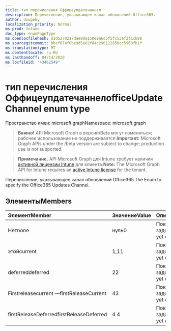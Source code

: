 ```yaml
---
title: тип перечисления Оффицеупдатечаннел
description: Перечисление, указывающее канал обновлений Office365.
author: dougeby
localization_priority: Normal
ms.prod: Intune
doc_type: enumPageType
ms.openlocfilehash: d1d5270217dae8de150e8a6d5f5fc53af2f1cb88
ms.sourcegitcommit: bbcf074f0be9d5e02f84c290122850cc5968fb1f
ms.translationtype: MT
ms.contentlocale: ru-RU
ms.lasthandoff: 04/14/2020
ms.locfileid: "43462549"
---
```

# <a name="officeupdatechannel-enum-type"></a><span data-ttu-id="0fef3-103">тип перечисления Оффицеупдатечаннел</span><span class="sxs-lookup"><span data-stu-id="0fef3-103">officeUpdateChannel enum type</span></span>

<span data-ttu-id="0fef3-104">Пространство имен: microsoft.graph</span><span class="sxs-lookup"><span data-stu-id="0fef3-104">Namespace: microsoft.graph</span></span>

> <span data-ttu-id="0fef3-105">**Важно!** API Microsoft Graph в версии/Beta могут изменяться; рабочее использование не поддерживается.</span><span class="sxs-lookup"><span data-stu-id="0fef3-105">**Important:** Microsoft Graph APIs under the /beta version are subject to change; production use is not supported.</span></span>

> <span data-ttu-id="0fef3-106">**Примечание.** API Microsoft Graph для Intune требует наличия [активной лицензии Intune](https://go.microsoft.com/fwlink/?linkid=839381) для клиента.</span><span class="sxs-lookup"><span data-stu-id="0fef3-106">**Note:** The Microsoft Graph API for Intune requires an [active Intune license](https://go.microsoft.com/fwlink/?linkid=839381) for the tenant.</span></span>

<span data-ttu-id="0fef3-107">Перечисление, указывающее канал обновлений Office365.</span><span class="sxs-lookup"><span data-stu-id="0fef3-107">The Enum to specify the Office365 Updates Channel.</span></span>

## <a name="members"></a><span data-ttu-id="0fef3-108">Элементы</span><span class="sxs-lookup"><span data-stu-id="0fef3-108">Members</span></span>
|<span data-ttu-id="0fef3-109">Элемент</span><span class="sxs-lookup"><span data-stu-id="0fef3-109">Member</span></span>|<span data-ttu-id="0fef3-110">Значение</span><span class="sxs-lookup"><span data-stu-id="0fef3-110">Value</span></span>|<span data-ttu-id="0fef3-111">Описание</span><span class="sxs-lookup"><span data-stu-id="0fef3-111">Description</span></span>|
|:---|:---|:---|
|<span data-ttu-id="0fef3-112">Нет</span><span class="sxs-lookup"><span data-stu-id="0fef3-112">none</span></span>|<span data-ttu-id="0fef3-113">нуль</span><span class="sxs-lookup"><span data-stu-id="0fef3-113">0</span></span>|<span data-ttu-id="0fef3-114">Пока не задокументировано.</span><span class="sxs-lookup"><span data-stu-id="0fef3-114">Not yet documented</span></span>|
|<span data-ttu-id="0fef3-115">этой</span><span class="sxs-lookup"><span data-stu-id="0fef3-115">current</span></span>|<span data-ttu-id="0fef3-116">1,1</span><span class="sxs-lookup"><span data-stu-id="0fef3-116">1</span></span>|<span data-ttu-id="0fef3-117">Пока не задокументировано.</span><span class="sxs-lookup"><span data-stu-id="0fef3-117">Not yet documented</span></span>|
|<span data-ttu-id="0fef3-118">deferred</span><span class="sxs-lookup"><span data-stu-id="0fef3-118">deferred</span></span>|<span data-ttu-id="0fef3-119">2</span><span class="sxs-lookup"><span data-stu-id="0fef3-119">2</span></span>|<span data-ttu-id="0fef3-120">Пока не задокументировано.</span><span class="sxs-lookup"><span data-stu-id="0fef3-120">Not yet documented</span></span>|
|<span data-ttu-id="0fef3-121">Firstreleasecurrent —</span><span class="sxs-lookup"><span data-stu-id="0fef3-121">firstReleaseCurrent</span></span>|<span data-ttu-id="0fef3-122">4</span><span class="sxs-lookup"><span data-stu-id="0fef3-122">3</span></span>|<span data-ttu-id="0fef3-123">Пока не задокументировано.</span><span class="sxs-lookup"><span data-stu-id="0fef3-123">Not yet documented</span></span>|
|<span data-ttu-id="0fef3-124">firstReleaseDeferred</span><span class="sxs-lookup"><span data-stu-id="0fef3-124">firstReleaseDeferred</span></span>|<span data-ttu-id="0fef3-125">4 </span><span class="sxs-lookup"><span data-stu-id="0fef3-125">4</span></span>|<span data-ttu-id="0fef3-126">Пока не задокументировано.</span><span class="sxs-lookup"><span data-stu-id="0fef3-126">Not yet documented</span></span>|



